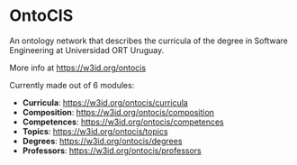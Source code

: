OntoCIS
===
An ontology network that describes the curricula of the degree in Software Engineering at Universidad ORT Uruguay.

More info at https://w3id.org/ontocis

Currently made out of 6 modules:
* **Curricula**: https://w3id.org/ontocis/curricula
* **Composition**: https://w3id.org/ontocis/composition
* **Competences**: https://w3id.org/ontocis/competences
* **Topics**: https://w3id.org/ontocis/topics
* **Degrees**: https://w3id.org/ontocis/degrees
* **Professors**: https://w3id.org/ontocis/professors
